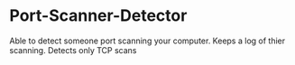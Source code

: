 # Port-Scanner-Detector
Able to detect someone port scanning your computer. Keeps a log of thier scanning.
Detects only TCP scans

